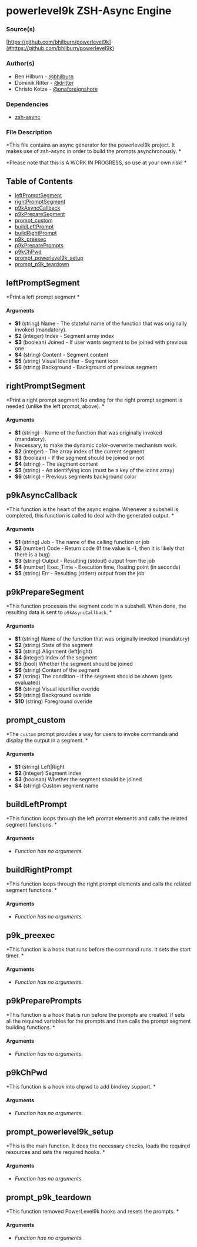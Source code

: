 # powerlevel9k ZSH-Async Engine


### Source(s)

[https://github.com/bhilburn/powerlevel9k](#https://github.com/bhilburn/powerlevel9k)


### Author(s)

- Ben Hilburn - [@bhilburn](https://github.com/bhilburn)
- Dominik Ritter - [@dritter](https://github.com/dritter)
- Christo Kotze - [@onaforeignshore](https://github.com/onaforeignshore)


### Dependencies

- [zsh-async](https://github.com/mafredri/zsh-async)


### File Description

*This file contains an async generator for the powerlevel9k project. It makes use of zsh-async in order to build the prompts asynchronously. *

*Please note that this is A WORK IN PROGRESS, so use at your own risk! *

## Table of Contents

- [leftPromptSegment](#leftPromptSegment)
- [rightPromptSegment](#rightPromptSegment)
- [p9kAsyncCallback](#p9kAsyncCallback)
- [p9kPrepareSegment](#p9kPrepareSegment)
- [prompt_custom](#prompt_custom)
- [buildLeftPrompt](#buildLeftPrompt)
- [buildRightPrompt](#buildRightPrompt)
- [p9k_preexec](#p9k_preexec)
- [p9kPreparePrompts](#p9kPreparePrompts)
- [p9kChPwd](#p9kChPwd)
- [prompt_powerlevel9k_setup](#prompt_powerlevel9k_setup)
- [prompt_p9k_teardown](#prompt_p9k_teardown)

## leftPromptSegment
*Print a left prompt segment *

#### Arguments

- **$1** (string) Name - The stateful name of the function that was originally invoked (mandatory).
- **$2** (integer) Index - Segment array index
- **$3** (boolean) Joined - If user wants segment to be joined with previous one
- **$4** (string) Content - Segment content
- **$5** (string) Visual Identifier - Segment icon
- **$6** (string) Background - Background of previous segment


## rightPromptSegment
*Print a right prompt segment No ending for the right prompt segment is needed (unlike the left prompt, above). *

#### Arguments

- **$1** (string) - Name of the function that was originally invoked (mandatory).
- Necessary, to make the dynamic color-overwrite mechanism work.
- **$2** (integer) - The array index of the current segment
- **$3** (boolean) - If the segment should be joined or not
- **$4** (string) - The segment content
- **$5** (string) - An identifying icon (must be a key of the icons array)
- **$6** (string) - Previous segments background color


## p9kAsyncCallback
*This function is the heart of the async engine. Whenever a subshell is completed, this function is called to deal with the generated output. *

#### Arguments

- **$1** (string) Job - The name of the calling function or job
- **$2** (number) Code - Return code (If the value is -1, then it is likely that there is a bug)
- **$3** (string) Output - Resulting (stdout) output from the job
- **$4** (number) Exec_Time - Execution time, floating point (in seconds)
- **$5** (string) Err - Resulting (stderr) output from the job


## p9kPrepareSegment
*This function processes the segment code in a subshell. When done, the resulting data is sent to `p9kAsyncCallback`. *

#### Arguments

- **$1** (string) Name of the function that was originally invoked (mandatory)
- **$2** (string) State of the segment
- **$3** (string) Alignment (left|right)
- **$4** (integer) Index of the segment
- **$5** (bool) Whether the segment should be joined
- **$6** (string) Content of the segment
- **$7** (string) The condition - if the segment should be shown (gets evaluated)
- **$8** (string) Visual identifier overide
- **$9** (string) Background overide
- **$10** (string) Foreground overide


## prompt_custom
*The `custom` prompt provides a way for users to invoke commands and display the output in a segment. *

#### Arguments

- **$1** (string) Left|Right
- **$2** (integer) Segment index
- **$3** (boolean) Whether the segment should be joined
- **$4** (string) Custom segment name


## buildLeftPrompt
*This function loops through the left prompt elements and calls the related segment functions. *

#### Arguments

- *Function has no arguments.*


## buildRightPrompt
*This function loops through the right prompt elements and calls the related segment functions. *

#### Arguments

- *Function has no arguments.*


## p9k_preexec
*This function is a hook that runs before the command runs. It sets the start timer. *

#### Arguments

- *Function has no arguments.*


## p9kPreparePrompts
*This function is a hook that is run before the prompts are created. If sets all the required variables for the prompts and then calls the prompt segment building functions. *

#### Arguments

- *Function has no arguments.*


## p9kChPwd
*This function is a hook into chpwd to add bindkey support. *

#### Arguments

- *Function has no arguments.*


## prompt_powerlevel9k_setup
*This is the main function. It does the necessary checks, loads the required resources and sets the required hooks. *

#### Arguments

- *Function has no arguments.*


## prompt_p9k_teardown
*This function removed PowerLevel9k hooks and resets the prompts. *

#### Arguments

- *Function has no arguments.*


